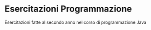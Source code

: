 # Esercitazioni Programmazione
Esercitazioni fatte al secondo anno nel corso di programmazione Java
